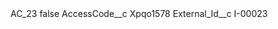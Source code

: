 <?xml version="1.0" encoding="UTF-8"?>
<CustomMetadata xmlns="http://soap.sforce.com/2006/04/metadata" xmlns:xsi="http://www.w3.org/2001/XMLSchema-instance" xmlns:xsd="http://www.w3.org/2001/XMLSchema">
    <label>AC_23</label>
    <protected>false</protected>
    <values>
        <field>AccessCode__c</field>
        <value xsi:type="xsd:string">Xpqo1578</value>
    </values>
    <values>
        <field>External_Id__c</field>
        <value xsi:type="xsd:string">I-00023</value>
    </values>
</CustomMetadata>
